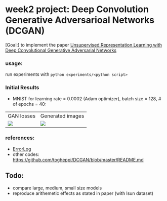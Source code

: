 # week2 project: Deep Convolution Generative Adversarioal Networks (DCGAN)

[Goal:] to implement the paper [Unsupervised Representation Learning with Deep Convolutional Generative Adversarial Networks](http://arxiv.org/abs/1511.06434)

### usage:
run experiments with `python experiments/<python script>`

### Initial Results
* MNIST for learning rate = 0.0002 (Adam optimizer), batch size = 128, # of epochs = 40:
<table align='center'>
<tr align='center'>
<td> GAN losses</td>
<td> Generated images</td>
</tr>
<tr>
<td><img src = 'other/basic_mnist_loss_plots.gif'>
<td><img src = 'other/basic_mnist_generated_imgs.gif'>
</tr>
</table>


<!-- * lsun bedroom for learning rate = 0.0002 (Adam optimizer), batch size = 128, # of epochs = 40:
<table align='center'>
<tr align='center'>
<td> GAN losses</td>
<td> Generated images</td>
</tr>
<tr>
<td><img src = 'other/basic_lsun_loss_plots.gif'>
<td><img src = 'other/basic_lsun_generated_imgs.gif'>
</tr>
</table> -->

<!-- ## Tabel of Contents -->
<!-- * [Experiments and Results](other/report.md)   -->


### references: 
* [ErrorLog](other/errorlog.md)
* other codes: https://github.com/togheppi/DCGAN/blob/master/README.md

## Todo:
* compare large, medium, small size models
* reproduce arithemetic effects as stated in paper (with lsun dataset)